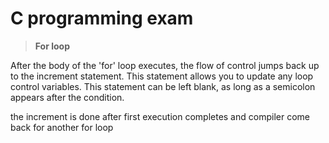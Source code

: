 # C programming exam

>**For loop**

After the body of the 'for' loop executes, the flow of control jumps back up to the increment statement. This statement allows you to update any loop control variables. This statement can be left blank, as long as a semicolon appears after the condition.

the increment is done after first execution completes and compiler come back for another for loop

 